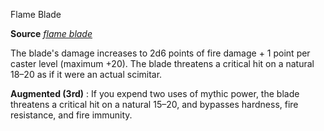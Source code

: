 Flame Blade

**Source** [_flame blade_](/pathfinderRPG/prd/spells/flameBlade.html#_flame-blade)

The blade's damage increases to 2d6 points of fire damage + 1 point per caster level (maximum +20). The blade threatens a critical hit on a natural 18–20 as if it were an actual scimitar.

**Augmented (3rd)** : If you expend two uses of mythic power, the blade threatens a critical hit on a natural 15–20, and bypasses hardness, fire resistance, and fire immunity.

